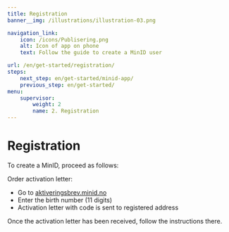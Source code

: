 ```yaml
---
title: Registration
banner__img: /illustrations/illustration-03.png

navigation_link:
    icon: /icons/Publisering.png
    alt: Icon of app on phone
    text: Follow the guide to create a MinID user

url: /en/get-started/registration/
steps:
    next_step: en/get-started/minid-app/
    previous_step: en/get-started/
menu:
    supervisor:
        weight: 2
        name: 2. Registration
---
```


# Registration

To create a MinID, proceed as follows:   

Order activation letter:
- Go to [aktiveringsbrev.minid.no](https://aktiveringsbrev.minid.no/order)
- Enter the birth number (11 digits)
- Activation letter with code is sent to registered address

Once the activation letter has been received, follow the instructions there.